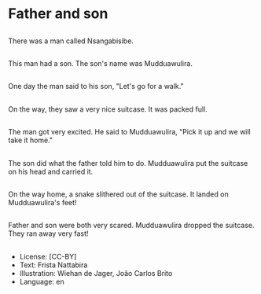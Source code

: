 # Father and son

##
There was a man called
Nsangabisibe.

##
This man had a son. The son's
name was Mudduawulira.

##
One day the man said to his
son, "Let's go for a walk."

##
On the way, they saw a very
nice suitcase. It was packed full.

##
The man got very excited. He
said to Mudduawulira, "Pick it
up and we will take it home."

##
The son did what the father told
him to do. Mudduawulira put
the suitcase on his head and
carried it.

##
On the way home, a snake
slithered out of the suitcase. It
landed on Mudduawulira's feet!

##
Father and son were both very
scared. Mudduawulira dropped
the suitcase. They ran away
very fast!

##
* License: [CC-BY]
* Text: Frista Nattabira
* Illustration: Wiehan de Jager, João Carlos Brito
* Language: en
